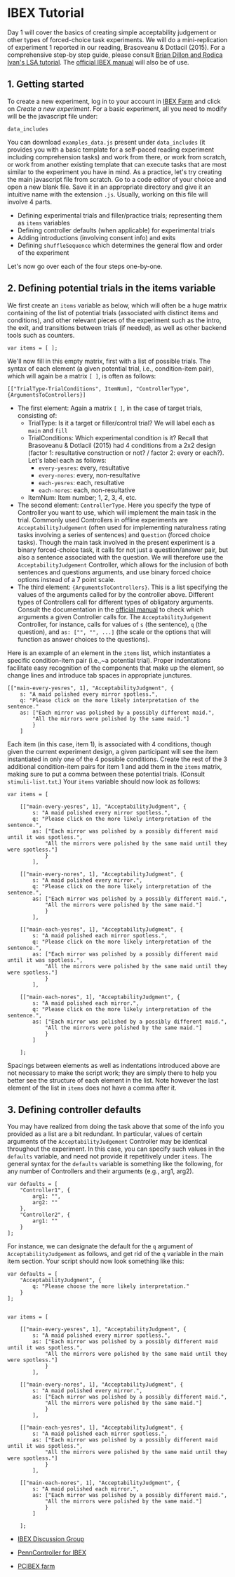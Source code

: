 # IBEX Tutorial

Day 1 will cover the basics of creating simple acceptability judgement or other types of forced-choice task experiments. We will do a mini-replication of experiment 1  reported in our reading, Brasoveanu & Dotlacil (2015). For a comprehensive step-by step guide, please consult [Brian Dillon and Rodica Ivan's LSA tutorial](https://xlingumass.github.io/resources/LSA_Minicourse_DillonIvan.pdf). The [official IBEX manual](https://github.com/addrummond/ibex/blob/master/docs/manual.md) will also be of use.

## 1. Getting started

To create a new experiment, log in to your account in [IBEX Farm](http://spellout.net/ibexfarm/) and click on *Create a new experiment*.
For a basic experiment, all you need to modify will be the javascript file under:

``` 
data_includes
```

You can download `examples_data.js` present under `data_includes` (it provides you with a basic template for a self-paced reading experiment including comprehension tasks) and work from there, or work from scratch, or work from another existing template that can execute tasks that are most similar to the experiment you have in mind. As a practice, let's try creating the main javascript file from scratch. Go to a code editor of your choice and open a new blank file. Save it in an appropriate directory and give it an intuitive name with the extension `.js`. Usually, working on this file will involve 4 parts.

* Defining experimental trials and filler/practice trials; representing them as `items` variables
* Defining controller defaults (when applicable) for experimental trials
* Adding introductions (involving consent info) and exits
* Defining `shuffleSequence` which determines the general flow and order of the experiment

Let's now go over each of the four steps one-by-one.

## 2. Defining potential trials in the items variable

We first create an `items` variable as below, which will often be a huge matrix containing of the list of potential trials (associated with distinct items and conditions), and other relevant pieces of the experiment such as the intro, the exit, and transitions between trials (if needed), as well as other backend tools such as counters. 

``` 
var items = [ ];
```

We'll now fill in this empty matrix, first with a list of possible trials. The syntax of each element (a given potential trial, i.e., condition-item pair), which will again be a matrix `[ ]`, is often as follows:

```
[["TrialType-TrialConditions", ItemNum], "ControllerType", {ArgumentsToControllers}]
```

* The first element: Again a matrix `[ ]`, in the case of target trials, consisting of:
    + TrialType: Is it a target or filler/control trial? We will label each as `main` and `fill`
    + TrialConditions: Which experimental condition is it? Recall that Brasoveanu & Dotlacil (2015) had 4 conditions from a 2x2 design (factor 1: resultative construction or not? / factor 2: every or each?). Let's label each as follows:
        + `every-yesres`: every, resultative 
        + `every-nores`: every, non-resultative
        + `each-yesres`: each, resultative
        + `each-nores`: each, non-resultative
    + ItemNum: Item number; 1, 2, 3, 4, etc.
* The second element: `ControllerType`. Here you specify the type of Controller you want to use, which will implement the main task in the trial. Commonly used Controllers in offline experiments are `AcceptabilityJudgement` (often used for implementing naturalness rating tasks involving a series of sentences) and `Question` (forced choice tasks). Though the main task involved in the present experiment is a binary forced-choice task, it calls for not just a question/answer pair, but also a sentence associated with the question. We will therefore use the `AcceptabilityJudgement` Controller, which allows for the inclusion of both sentences and questions arguments, and use binary forced choice options instead of a 7 point scale.
* The third element: `{ArgumentsToControllers}`. This is a list specifying the values of the arguments called for by the controller above. Different types of Controllers call for different types of obligatory arguments. Consult the documentation in the [official manual](https://github.com/addrummond/ibex/blob/master/docs/manual.md) to check which arguments a given Controller calls for. The `AcceptabilityJudgement` Controller, for instance, calls for values of `s` (the sentence), `q` (the question), and `as: ["", "", ...]` (the scale or the options that will function as answer choices to the questions).

Here is an example of an element in the `items` list, which instantiates a specific condition-item pair (i.e.,~a potential trial). Proper indentations facilitate easy recognition of the components that make up the element, so change lines and introduce tab spaces in appropriate junctures.

```
[["main-every-yesres", 1], "AcceptabilityJudgment", {
    s: "A maid polished every mirror spotless.", 
    q: "Please click on the more likely interpretation of the sentence."
    as: ["Each mirror was polished by a possibly different maid.", 
        "All the mirrors were polished by the same maid."]
        }
    ]
```

Each item (in this case, item 1), is associated with 4 conditions, though given the current experiment design, a given participant will see the item instantiated in only one of the 4 possible conditions. Create the rest of the 3 additional condition-item pairs for item 1 and add them in the `items` matrix, making sure to put a comma between these potential trials. (Consult `stimuli-list.txt`.) Your `items` variable should now look as follows: 

```
var items = [

    [["main-every-yesres", 1], "AcceptabilityJudgment", {
        s: "A maid polished every mirror spotless.", 
        q: "Please click on the more likely interpretation of the sentence.",
        as: ["Each mirror was polished by a possibly different maid until it was spotless.", 
            "All the mirrors were polished by the same maid until they were spotless."]
            }
        ],

    [["main-every-nores", 1], "AcceptabilityJudgment", {
        s: "A maid polished every mirror.", 
        q: "Please click on the more likely interpretation of the sentence.",
        as: ["Each mirror was polished by a possibly different maid.", 
            "All the mirrors were polished by the same maid."]
            }
        ], 

    [["main-each-yesres", 1], "AcceptabilityJudgment", {
        s: "A maid polished each mirror spotless.",
        q: "Please click on the more likely interpretation of the sentence.",
        as: ["Each mirror was polished by a possibly different maid until it was spotless.", 
            "All the mirrors were polished by the same maid until they were spotless."]
            }
        ],

    [["main-each-nores", 1], "AcceptabilityJudgment", {
        s: "A maid polished each mirror.",  
        q: "Please click on the more likely interpretation of the sentence.",
        as: ["Each mirror was polished by a possibly different maid.", 
            "All the mirrors were polished by the same maid."]
            }
        ]

    ];
```

Spacings between elements as well as indentations introduced above are not necessary to make the script work; they are simply there to help you better see the structure of each element in the list. Note however the last element of the list in `items` does not have a comma after it. 

## 3. Defining controller defaults

You may have realized from doing the task above that some of the info you provided as a list are a bit redundant. In particular, values of certain arguments of the `AcceptabilityJudgement` Controller may be identical throughout the experiment. In this case, you can specify such values in the `defaults` variable, and need not provide it repetitively under `items`. The general syntax for the `defaults` variable is something like the following, for any number of Controllers and their arguments (e.g., arg1, arg2).

```
var defaults = [
    "Controller1", {
        arg1: "",
        arg2: ""
    },
    "Controller2", {
        arg1: ""
    }   
];
```

For instance, we can designate the default for the `q` argument of `AcceptabilityJudgement` as follows, and get rid of the `q` variable in the main item section. Your script should now look something like this:

```
var defaults = [
    "AcceptabilityJudgment", {
        q: "Please choose the more likely interpretation."
    }
];


var items = [

    [["main-every-yesres", 1], "AcceptabilityJudgment", {
        s: "A maid polished every mirror spotless.", 
        as: ["Each mirror was polished by a possibly different maid until it was spotless.", 
            "All the mirrors were polished by the same maid until they were spotless."]
            }
        ],

    [["main-every-nores", 1], "AcceptabilityJudgment", {
        s: "A maid polished every mirror.", 
        as: ["Each mirror was polished by a possibly different maid.", 
            "All the mirrors were polished by the same maid."]
            }
        ], 

    [["main-each-yesres", 1], "AcceptabilityJudgment", {
        s: "A maid polished each mirror spotless.",
        as: ["Each mirror was polished by a possibly different maid until it was spotless.", 
            "All the mirrors were polished by the same maid until they were spotless."]
            }
        ],

    [["main-each-nores", 1], "AcceptabilityJudgment", {
        s: "A maid polished each mirror.",  
        as: ["Each mirror was polished by a possibly different maid.", 
            "All the mirrors were polished by the same maid."]
            }
        ]

    ];
```



* [IBEX Discussion Group](https://groups.google.com/forum/#!forum/ibexexperiments)

* [PennController for IBEX](https://www.pcibex.net/wiki/documentation/)

* [PCIBEX farm](https://expt.pcibex.net/)






